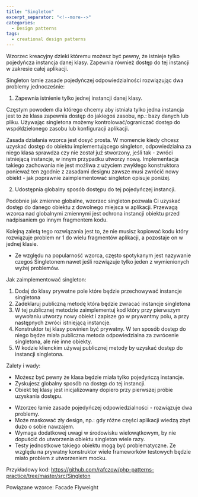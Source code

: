 ```yaml
---
title: "Singleton"
excerpt_separator: "<!--more-->"
categories:
  - Design patterns
tags:
  - creational design patterns
---
```


Wzorzec kreacyjny dzieki któremu możesz być pewny, że istnieje tylko pojedyńcza instancja danej klasy.
Zapewnia również dostęp do tej instancji w zakresie całej aplikacji.

<!--more-->

Singleton łamie zasade pojedyńczej odpowiedzialności rozwiązując dwa problemy jednocześnie:

  1. Zapewnia istnienie tylko jednej instancji danej klasy.

  Częstym powodem dla którego chcemy aby istniała tylko jedna instancja jest to że klasa zapewnia dostęp do jakiegoś zasobu, np.: bazy danych lub pliku.
  Używając singletona możemy kontrolować/ograniczać dostęp do współdzielonego zasobu lub konfiguracji aplikacji.

  Zasada działania wzorca jest dosyć prosta. W momencie kiedy chcesz uzyskać dostęp do obiektu implementującego singleton, odpowiedzialna za niego klasa sprawdza czy nie został już stworzony, jeśli tak - zwróci istniejącą instancje, w innym przypadku utworzy nową. Implementacja takiego zachowania nie jest możliwa z użyciem zwykłego konstruktora ponieważ ten zgodnie z zasadami designu zawsze musi zwrócić nowy obiekt - jak poprawnie zaimplementować singleton opisuje poniżej.

  2. Udostępnia globalny sposób dostępu do tej pojedyńczej instancji.

  Podobnie jak zmienne globalne, wzorzec singleton pozwala Ci uzyskać dostęp do danego obiektu z dowolnego miejsca w aplikacji. Przewagą wzorca nad globalnymi zmiennymi jest ochrona instancji obiektu przed nadpisaniem go innym fragmentem kodu. 

  Kolejną zaletą tego rozwiązania jest to, że nie musisz kopiować kodu który rozwiązuje problem nr 1 do wielu fragmentów aplikacji, a pozostaje on w jednej klasie.


* Ze względu na popularność wzorca, często spotykanym jest nazywanie czegoś Singletonem nawet jeśli rozwiązuje tylko jeden z wymienionych wyżej problemów. 


Jak zaimplementować singleton:
  1. Dodaj do klasy prywatne pole które będzie przechowywać instancje singletona
  2. Zadeklaruj publiczną metodę która będzie zwracać instancje singletona
  3. W tej publicznej metodzie zaimplementuj kod który przy pierwszym wywołaniu utworzy nowy obiekt i zapisze go w prywantmy polu, a przy następnych zwróci istniejącą instancje.
  4. Konstruktor tej klasy powinien być prywatny. W ten sposób dostęp do niego będze miała publiczna metoda odpowiedzialna za zwrócenie singletona, ale nie inne obiekty.
  5. W kodzie klienckim używaj publicznej metody by uzyskać dostęp do instancji singletona.

Zalety i wady:
  + Możesz być pewny że klasa będzie miała tylko pojedyńczą instancje.
  + Zyskujesz globalny sposób na dostęp do tej instancji.
  + Obiekt tej klasy jest inicjalizowany dopiero przy pierwszej próbie uzyskania dostępu.

  - Wzorzec łamie zasade pojedyńczej odpowiedzialności - rozwiązuje dwa problemy.
  - Może maskować zły design, np.: gdy różne części aplikacji wiedzą zbyt dużo o sobie nawzajem.
  - Wymaga dodatkowej uwagi w środowisku wielowątkowym, by nie dopuścić do utworzenia obiektu singleton wiele razy.
  - Testy jednostkowe takiego obiektu mogą być problematyczne. Ze względu na prywatny konstruktor wiele frameworków testowych będzie miało problem z utworzeniem mocku.


Przykładowy kod: https://github.com/rafczow/php-patterns-practice/tree/master/src/Singleton


Powiązane wzorce:
  Facade
  Flyweight